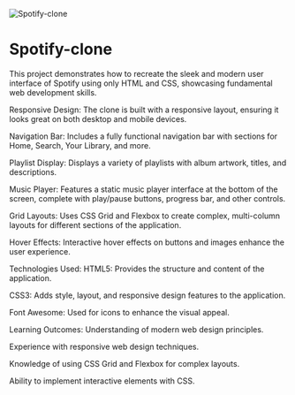 ![Spotify-clone](https://github.com/user-attachments/assets/904b2f9b-45de-4873-9bcd-53484c5a9208)
# Spotify-clone
This project demonstrates how to recreate the sleek and modern user interface of Spotify using only HTML and CSS, showcasing fundamental web development skills.

Responsive Design: 
The clone is built with a responsive layout, ensuring it looks great on both desktop and mobile devices.

Navigation Bar: 
Includes a fully functional navigation bar with sections for Home, Search, Your Library, and more.

Playlist Display: 
Displays a variety of playlists with album artwork, titles, and descriptions.

Music Player: 
Features a static music player interface at the bottom of the screen, complete with play/pause buttons, progress bar, and other controls.

Grid Layouts: 
Uses CSS Grid and Flexbox to create complex, multi-column layouts for different sections of the application.

Hover Effects: 
Interactive hover effects on buttons and images enhance the user experience.

Technologies Used:
HTML5: Provides the structure and content of the application.

CSS3: Adds style, layout, and responsive design features to the application.

Font Awesome: Used for icons to enhance the visual appeal.

Learning Outcomes:
Understanding of modern web design principles.

Experience with responsive web design techniques.

Knowledge of using CSS Grid and Flexbox for complex layouts.

Ability to implement interactive elements with CSS.
